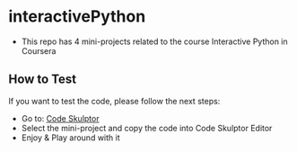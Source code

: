 # interactivePython


* This repo has 4 mini-projects related to the course Interactive Python in Coursera

 How to Test
 ------------
 If you want to test the code, please follow the next steps:

 * Go to: [Code Skulptor](http://www.codeskulptor.org/)
 * Select the mini-project and copy the code into Code Skulptor Editor
 * Enjoy & Play around with it
 
